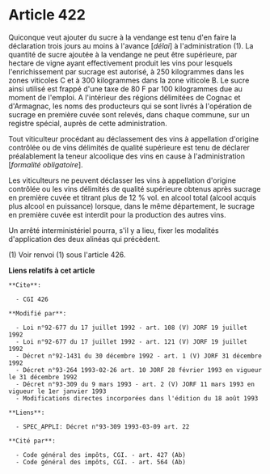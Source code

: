 # Article 422

Quiconque veut ajouter du sucre à la vendange est tenu d'en faire la déclaration trois jours au moins à l'avance [*délai*] à
l'administration (1). La quantité de sucre ajoutée à la vendange ne peut être supérieure, par hectare de vigne ayant
effectivement produit les vins pour lesquels l'enrichissement par sucrage est autorisé, à 250 kilogrammes dans les zones
viticoles C et à 300 kilogrammes dans la zone viticole B. Le sucre ainsi utilisé est frappé d'une taxe de 80 F par 100
kilogrammes due au moment de l'emploi. A l'intérieur des régions délimitées de Cognac et d'Armagnac, les noms des producteurs
qui se sont livrés à l'opération de sucrage en première cuvée sont relevés, dans chaque commune, sur un registre spécial,
auprès de cette administration. 

Tout viticulteur procédant au déclassement des vins à appellation d'origine contrôlée ou de vins délimités de qualité
supérieure est tenu de déclarer préalablement la teneur alcoolique des vins en cause à l'administration [*formalité
obligatoire*]. 

Les viticulteurs ne peuvent déclasser les vins à appellation d'origine contrôlée ou les vins délimités de qualité supérieure
obtenus après sucrage en première cuvée et titrant plus de 12 % vol. en alcool total (alcool acquis plus alcool en puissance)
lorsque, dans le même département, le sucrage en première cuvée est interdit pour la production des autres vins. 

Un arrêté interministériel pourra, s'il y a lieu, fixer les modalités d'application des deux alinéas qui précèdent.

(1) Voir renvoi (1) sous l'article 426.

**Liens relatifs à cet article**

	**Cite**:

	  - CGI 426

	**Modifié par**:

	  - Loi n°92-677 du 17 juillet 1992 - art. 108 (V) JORF 19 juillet 1992
	  - Loi n°92-677 du 17 juillet 1992 - art. 121 (V) JORF 19 juillet 1992
	  - Décret n°92-1431 du 30 décembre 1992 - art. 1 (V) JORF 31 décembre 1992
	  - Décret n°93-264 1993-02-26 art. 10 JORF 28 février 1993 en vigueur le 31 décembre 1992
	  - Décret n°93-309 du 9 mars 1993 - art. 2 (V) JORF 11 mars 1993 en vigueur le 1er janvier 1993
	  - Modifications directes incorporées dans l'édition du 18 août 1993

	**Liens**:

	  - SPEC_APPLI: Décret n°93-309 1993-03-09 art. 22

	**Cité par**:

	  - Code général des impôts, CGI. - art. 427 (Ab)
	  - Code général des impôts, CGI. - art. 564 (Ab)
